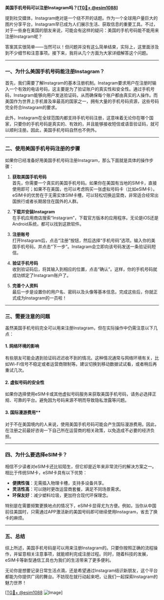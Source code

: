 **美国手机号码可以注册Instagram吗？[[TG💪+ @esim1088](https://t.me/s/esim1088)]**

提到社交媒体，Instagram绝对是一个绕不开的话题。作为一个全球用户量巨大的图片分享平台，Instagram早已成为人们展示生活、获取信息的重要工具。不过，对于一些身在美国的朋友来说，可能会有这样的疑问：美国的手机号码能不能用来注册Instagram呢？

答案其实很简单——当然可以！但问题并没有这么简单结束，实际上，这里面涉及到不少细节和注意事项。接下来，我将从几个方面为大家详细解答这个问题。

---

### 一、为什么美国手机号码能注册Instagram？

首先，我们需要了解Instagram的基本注册机制。Instagram要求用户在注册时输入一个有效的电话号码，这主要是为了验证账户的真实性和安全性。通过手机号码，Instagram能够向用户发送验证码，从而确保每个账户都由真实的人操作。而美国作为世界上手机普及率最高的国家之一，拥有大量的手机号码资源，这些号码完全符合Instagram的要求。

此外，Instagram在全球范围内都支持手机号码注册，这意味着无论你在哪个国家，只要你的手机号码是真实的、有效的，并且能够接收短信或语音验证码，就可以顺利注册。因此，美国手机号码自然也不例外。

---

### 二、使用美国手机号码注册的步骤

如果你已经准备好用美国手机号码注册Instagram，那么下面就是具体的操作步骤：

1. **获取美国手机号码**  
   首先，你需要一个真实的美国手机号码。如果你在美国有当地的SIM卡，直接使用即可；如果不在美国，也可以考虑购买一张虚拟号码卡（比如eSIM卡）。eSIM卡的优势在于无需实体SIM卡槽，可以轻松切换运营商，非常适合经常出国旅行或者长期居住在国外的人群。

2. **下载并安装Instagram**  
   在手机应用商店搜索“Instagram”，下载官方版本的应用程序。无论是iOS还是Android系统，都可以找到这款软件。

3. **注册账号**  
   打开Instagram后，点击“注册”按钮，然后选择“手机号码”选项。输入你的美国手机号码，并点击“下一步”。Instagram会立即向该号码发送一条验证码短信。

4. **验证手机号码**  
   收到验证码后，将其输入到相应的位置，点击“确认”。这样，你的手机号码就成功绑定了Instagram账户了。

5. **完善个人资料**  
   最后一步是设置你的用户名、密码以及头像等基本信息。完成这些后，你就正式成为Instagram的一员啦！

---

### 三、需要注意的问题

虽然美国手机号码完全可以用来注册Instagram，但在实际操作中仍需注意以下几点：

#### 1. 网络环境的影响  
有些朋友可能会遇到验证码迟迟收不到的情况。这种情况通常与网络环境有关，比如Wi-Fi信号不稳定或者运营商限制等。建议切换到移动数据试试看，或者稍后再重试几次。

#### 2. 虚拟号码的安全性  
如果你选择使用eSIM卡或其他虚拟号码服务来获取美国手机号码，请务必选择正规、可靠的平台。避免因为号码来源不明而导致隐私泄露等问题。

#### 3. 国际漫游费用**  
对于不在美国境内的人来说，使用美国手机号码可能会产生国际漫游费用。因此，在注册之前最好咨询一下自己所在运营商的相关政策，以免造成不必要的经济负担。

---

### 四、为什么要选择eSIM卡？

相信不少读者对eSIM卡还比较陌生，但它却是近年来非常流行的解决方案之一。相比于传统SIM卡，eSIM卡具有以下优势：

- **便携性强**：无需插入物理卡槽，支持多设备共享。
- **灵活性高**：可以随时更改运营商套餐，满足不同场景需求。
- **环保友好**：减少塑料垃圾，更加符合现代环保理念。

特别是在需要频繁更换地点的情况下，eSIM卡显得尤为方便。例如，当你从中国前往美国时，只需通过APP激活新的美国号码即可继续使用Instagram，省去了换卡的麻烦。

---

### 五、总结

综上所述，美国手机号码是可以用来注册Instagram的。只要你按照正确的流程操作，并留意相关注意事项，就能顺利完成注册过程。同时，随着科技的发展，eSIM卡等新型通信工具也为我们的生活带来了更多便利。

无论你是想要记录日常生活点滴，还是希望通过Instagram结识新朋友，这个平台都能为你提供广阔的舞台。不妨现在就行动起来吧，让我们一起探索Instagram的魅力世界！

[[TG💪+ @esim1088](https://t.me/s/esim1088) ![Image](https://i.postimg.cc/4NQfJmqS/Snipaste-2025-05-13-00-14-12.png)]